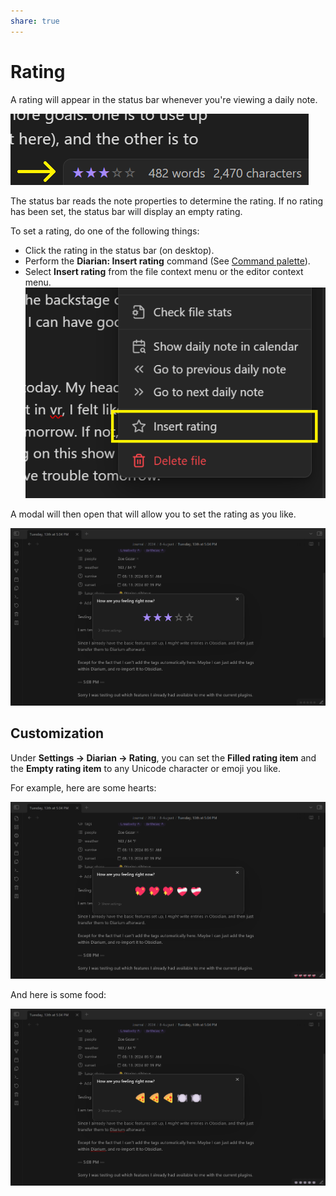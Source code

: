 ```yaml
---
share: true
---
```

# Rating
A rating will appear in the status bar whenever you're viewing a daily note.

![rating-status-bar](../Attachments/rating-status-bar.png)

The status bar reads the note properties to determine the rating. If no rating has been set, the status bar will display an empty rating.

To set a rating, do one of the following things:
- Click the rating in the status bar (on desktop).
- Perform the **Diarian: Insert rating** command (See [Command palette](https://help.obsidian.md/Plugins/Command+palette)).
- Select **Insert rating** from the file context menu or the editor context menu.
    ![rating-context-menu](../Attachments/rating-context-menu.png)

A modal will then open that will allow you to set the rating as you like.

![rating-modal](../Attachments/rating-modal.png)
## Customization
Under **Settings → Diarian → Rating**, you can set the **Filled rating item** and the **Empty rating item** to any Unicode character or emoji you like.

For example, here are some hearts:

![rating-heart-example](../Attachments/rating-heart-example.png)

And here is some food:

![rating-pizza-example](../Attachments/rating-pizza-example.png)
